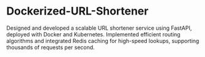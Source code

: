 # Dockerized-URL-Shortener
Designed and developed a scalable URL shortener service using FastAPI, deployed with Docker and Kubernetes. Implemented efficient routing algorithms and integrated Redis caching for high-speed lookups, supporting thousands of requests per second.

